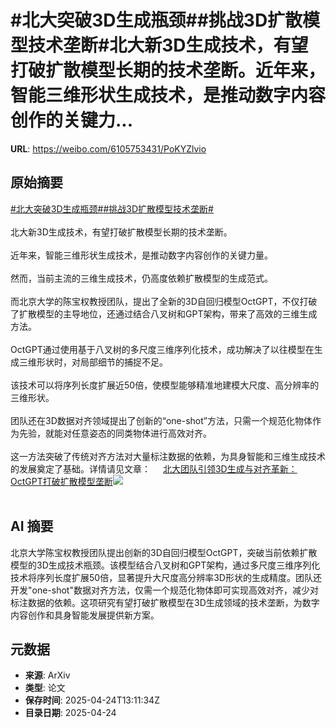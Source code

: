 # #北大突破3D生成瓶颈##挑战3D扩散模型技术垄断#北大新3D生成技术，有望打破扩散模型长期的技术垄断。近年来，智能三维形状生成技术，是推动数字内容创作的关键力...

**URL**: https://weibo.com/6105753431/PoKYZlvio

## 原始摘要

<a href="https://m.weibo.cn/search?containerid=231522type%3D1%26t%3D10%26q%3D%23%E5%8C%97%E5%A4%A7%E7%AA%81%E7%A0%B43D%E7%94%9F%E6%88%90%E7%93%B6%E9%A2%88%23&amp;extparam=%23%E5%8C%97%E5%A4%A7%E7%AA%81%E7%A0%B43D%E7%94%9F%E6%88%90%E7%93%B6%E9%A2%88%23" data-hide=""><span class="surl-text">#北大突破3D生成瓶颈#</span></a><a href="https://m.weibo.cn/search?containerid=231522type%3D1%26t%3D10%26q%3D%23%E6%8C%91%E6%88%983D%E6%89%A9%E6%95%A3%E6%A8%A1%E5%9E%8B%E6%8A%80%E6%9C%AF%E5%9E%84%E6%96%AD%23&amp;extparam=%23%E6%8C%91%E6%88%983D%E6%89%A9%E6%95%A3%E6%A8%A1%E5%9E%8B%E6%8A%80%E6%9C%AF%E5%9E%84%E6%96%AD%23" data-hide=""><span class="surl-text">#挑战3D扩散模型技术垄断#</span></a><br><br>北大新3D生成技术，有望打破扩散模型长期的技术垄断。<br><br>近年来，智能三维形状生成技术，是推动数字内容创作的关键力量。<br><br>然而，当前主流的三维生成技术，仍高度依赖扩散模型的生成范式。<br><br>而北京大学的陈宝权教授团队，提出了全新的3D自回归模型OctGPT，不仅打破了扩散模型的主导地位，还通过结合八叉树和GPT架构，带来了高效的三维生成方法。<br><br>OctGPT通过使用基于八叉树的多尺度三维序列化技术，成功解决了以往模型在生成三维形状时，对局部细节的捕捉不足。<br><br>该技术可以将序列长度扩展近50倍，使模型能够精准地建模大尺度、高分辨率的三维形状。<br><br>团队还在3D数据对齐领域提出了创新的“one-shot”方法，只需一个规范化物体作为先验，就能对任意姿态的同类物体进行高效对齐。<br><br>这一方法突破了传统对齐方法对大量标注数据的依赖，为具身智能和三维生成技术的发展奠定了基础。详情请见文章： <a href="https://weibo.com/ttarticle/p/show?id=2309405159004778135683" data-hide=""><span class="url-icon"><img style="width: 1rem;height: 1rem" src="https://h5.sinaimg.cn/upload/2015/09/25/3/timeline_card_small_article_default.png" referrerpolicy="no-referrer"></span><span class="surl-text">北大团队引领3D生成与对齐革新：OctGPT打破扩散模型垄断</span></a><img style="" src="https://tvax3.sinaimg.cn/large/006Fd7o3gy1i0s0meu72dj30ka0bf0tp.jpg" referrerpolicy="no-referrer"><br><br>

## AI 摘要

北京大学陈宝权教授团队提出创新的3D自回归模型OctGPT，突破当前依赖扩散模型的3D生成技术瓶颈。该模型结合八叉树和GPT架构，通过多尺度三维序列化技术将序列长度扩展50倍，显著提升大尺度高分辨率3D形状的生成精度。团队还开发"one-shot"数据对齐方法，仅需一个规范化物体即可实现高效对齐，减少对标注数据的依赖。这项研究有望打破扩散模型在3D生成领域的技术垄断，为数字内容创作和具身智能发展提供新方案。

## 元数据

- **来源**: ArXiv
- **类型**: 论文
- **保存时间**: 2025-04-24T13:11:34Z
- **目录日期**: 2025-04-24
